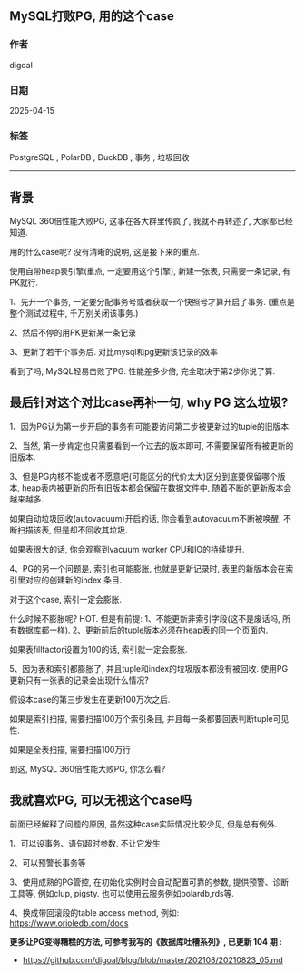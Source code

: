 ## MySQL打败PG, 用的这个case  
                                                                                        
### 作者                                                            
digoal                                                            
                                                                   
### 日期                                                                 
2025-04-15                                                           
                                                                
### 标签                                                              
PostgreSQL , PolarDB , DuckDB , 事务 , 垃圾回收    
                                                                                       
----                                                                
                                                                              
## 背景     
MySQL 360倍性能大败PG, 这事在各大群里传疯了, 我就不再转述了, 大家都已经知道.  
  
用的什么case呢? 没有清晰的说明, 这是接下来的重点.   
  
使用自带heap表引擎(重点, 一定要用这个引擎), 新建一张表, 只需要一条记录, 有PK就行.   
  
1、先开一个事务, 一定要分配事务号或者获取一个快照号才算开启了事务. (重点是整个测试过程中, 千万别关闭该事务.)    
  
2、然后不停的用PK更新某一条记录   
  
3、更新了若干个事务后. 对比mysql和pg更新该记录的效率  
  
看到了吗, MySQL轻易击败了PG. 性能差多少倍, 完全取决于第2步你说了算.    
  
## 最后针对这个对比case再补一句, why PG 这么垃圾?   
  
1、因为PG认为第一步开启的事务有可能要访问第二步被更新过的tuple的旧版本.   
  
2、当然, 第一步肯定也只需要看到一个过去的版本即可, 不需要保留所有被更新的旧版本.   
  
3、但是PG内核不能或者不愿意吧(可能区分的代价太大)区分到底要保留哪个版本, heap表内被更新的所有旧版本都会保留在数据文件中, 随着不断的更新版本会越来越多.  
  
如果自动垃圾回收(autovacuum)开启的话, 你会看到autovacuum不断被唤醒, 不断扫描该表, 但是却不回收其垃圾.   
  
如果表很大的话, 你会观察到vacuum worker CPU和IO的持续提升.  
  
4、PG的另一个问题是, 索引也可能膨胀, 也就是更新记录时, 表里的新版本会在索引里对应的创建新的index 条目.   
  
对于这个case, 索引一定会膨胀.    
  
什么时候不膨胀呢? HOT. 但是有前提: 1、不能更新非索引字段(这不是废话吗, 所有数据库都一样). 2、更新前后的tuple版本必须在heap表的同一个页面内.   
  
如果表fillfactor设置为100的话, 索引就一定会膨胀.   
  
5、因为表和索引都膨胀了, 并且tuple和index的垃圾版本都没有被回收. 使用PG更新只有一张表的记录会出现什么情况?   
  
假设本case的第三步发生在更新100万次之后.  
  
如果是索引扫描, 需要扫描100万个索引条目, 并且每一条都要回表判断tuple可见性.   
  
如果是全表扫描, 需要扫描100万行  
  
到这, MySQL 360倍性能大败PG, 你怎么看?    
  
## 我就喜欢PG, 可以无视这个case吗  
  
前面已经解释了问题的原因, 虽然这种case实际情况比较少见, 但是总有例外.   
  
1、可以设事务、语句超时参数. 不让它发生  
  
2、可以预警长事务等  
  
3、使用成熟的PG管控, 在初始化实例时会自动配置可靠的参数, 提供预警、诊断工具等, 例如clup, pigsty. 也可以使用云服务例如polardb,rds等.  
   
4、换成带回滚段的table access method, 例如: https://www.orioledb.com/docs  
  
<b> 更多让PG变得糟糕的方法, 可参考我写的《数据库吐槽系列》, 已更新 104 期 : </b>     
- https://github.com/digoal/blog/blob/master/202108/20210823_05.md  
    
  
